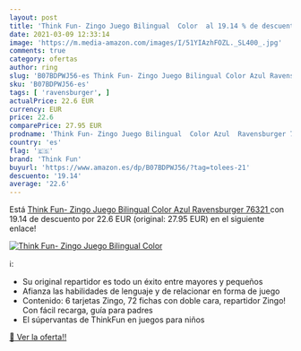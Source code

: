 ```yaml
---
layout: post
title: 'Think Fun- Zingo Juego Bilingual  Color  al 19.14 % de descuento'
date: 2021-03-09 12:33:14
image: 'https://m.media-amazon.com/images/I/51YIAzhFOZL._SL400_.jpg'
comments: true
category: ofertas
author: ring
slug: 'B07BDPWJ56-es Think Fun- Zingo Juego Bilingual Color Azul Ravensburger...'
sku: 'B07BDPWJ56-es'
tags: [ 'ravensburger', ]
actualPrice: 22.6 EUR
currency: EUR
price: 22.6
comparePrice: 27.95 EUR
prodname: 'Think Fun- Zingo Juego Bilingual  Color Azul  Ravensburger 76321 '
country: 'es'
flag: '🇪🇸'
brand: 'Think Fun'
buyurl: 'https://www.amazon.es/dp/B07BDPWJ56/?tag=tolees-21'
descuento: '19.14'
average: '22.6'
---
```


Está [Think Fun- Zingo Juego Bilingual  Color Azul  Ravensburger 76321 ](https://www.amazon.es/dp/B07BDPWJ56/?tag=tolees-21) con 19.14 de descuento por 22.6 EUR (original: 27.95 EUR) en el siguiente enlace!

[![Think Fun- Zingo Juego Bilingual  Color ](https://m.media-amazon.com/images/I/51YIAzhFOZL._SL400_.jpg)](https://www.amazon.es/dp/B07BDPWJ56/?tag=tolees-21)

ℹ️:

- Su original repartidor es todo un éxito entre mayores y pequeños
- Afianza las habilidades de lenguaje y de relacionar en forma de juego
- Contenido: 6 tarjetas Zingo, 72 fichas con doble cara, repartidor Zingo! Con fácil recarga, guía para padres
- El súpervantas de ThinkFun en juegos para niños

[🛒 Ver la oferta!!](https://www.amazon.es/dp/B07BDPWJ56/?tag=tolees-21)
